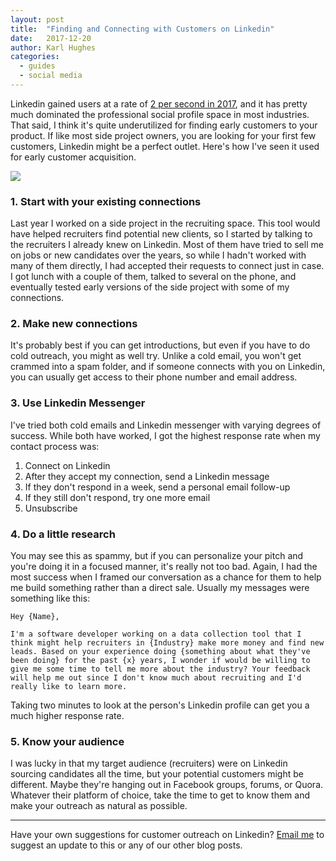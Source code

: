 ```yaml
---
layout: post
title:  "Finding and Connecting with Customers on Linkedin"
date:   2017-12-20
author: Karl Hughes
categories:
  - guides
  - social media
---
```


Linkedin gained users at a rate of [2 per second in 2017](http://www.readycontacts.com/linkedin-by-the-numbers/), and it has pretty much dominated the professional social profile space in most industries. That said, I think it's quite underutilized for finding early customers to your product. If like most side project owners, you are looking for your first few customers, Linkedin might be a perfect outlet. Here's how I've seen it used for early customer acquisition.

![](...)

### 1. Start with your existing connections

Last year I worked on a side project in the recruiting space. This tool would have helped recruiters find potential new clients, so I started by talking to the recruiters I already knew on Linkedin. Most of them have tried to sell me on jobs or new candidates over the years, so while I hadn't worked with many of them directly, I had accepted their requests to connect just in case. I got lunch with a couple of them, talked to several on the phone, and eventually tested early versions of the side project with some of my connections.

### 2. Make new connections

It's probably best if you can get introductions, but even if you have to do cold outreach, you might as well try. Unlike a cold email, you won't get crammed into a spam folder, and if someone connects with you on Linkedin, you can usually get access to their phone number and email address.

### 3. Use Linkedin Messenger

I've tried both cold emails and Linkedin messenger with varying degrees of success. While both have worked, I got the highest response rate when my contact process was:

1. Connect on Linkedin
2. After they accept my connection, send a Linkedin message
3. If they don't respond in a week, send a personal email follow-up
4. If they still don't respond, try one more email
5. Unsubscribe

### 4. Do a little research

You may see this as spammy, but if you can personalize your pitch and you're doing it in a focused manner, it's really not too bad. Again, I had the most success when I framed our conversation as a chance for them to help me build something rather than a direct sale. Usually my messages were something like this:

```
Hey {Name},

I'm a software developer working on a data collection tool that I think might help recruiters in {Industry} make more money and find new leads. Based on your experience doing {something about what they've been doing} for the past {x} years, I wonder if would be willing to give me some time to tell me more about the industry? Your feedback will help me out since I don't know much about recruiting and I'd really like to learn more.
```

Taking two minutes to look at the person's Linkedin profile can get you a much higher response rate.

### 5. Know your audience

I was lucky in that my target audience (recruiters) were on Linkedin sourcing candidates all the time, but your potential customers might be different. Maybe they're hanging out in Facebook groups, forums, or Quora. Whatever their platform of choice, take the time to get to know them and make your outreach as natural as possible.

-----

Have your own suggestions for customer outreach on Linkedin? [Email me](mailto:marketing@portablecto.com) to suggest an update to this or any of our other blog posts.
